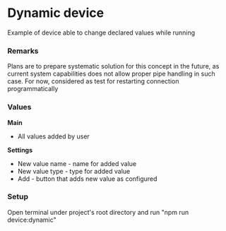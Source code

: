# Dynamic device
Example of device able to change declared values while running

### Remarks
Plans are to prepare systematic solution for this concept in the future,
as current system capabilities does not allow proper pipe handling in such case.
For now, considered as test for restarting connection programmatically

### Values
**Main**
- All values added by user

**Settings**
- New value name - name for added value
- New value type - type for added value
- Add - button that adds new value as configured

### Setup
Open terminal under project's root directory and run "npm run device:dynamic"